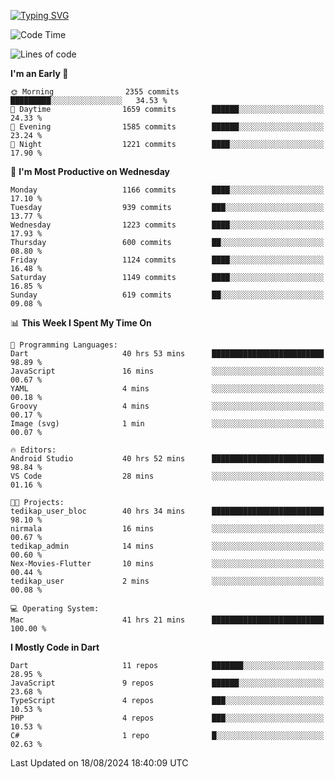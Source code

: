 
<a href="https://git.io/typing-svg"><img src="https://readme-typing-svg.demolab.com?font=Source+Code+Pro&pause=1000&random=false&width=435&lines=Hey+%F0%9F%A5%B6+iam+Yaskraz" alt="Typing SVG" /></a>
<!--START_SECTION:waka-->
![Code Time](http://img.shields.io/badge/Code%20Time-491%20hrs%206%20mins-blue)

![Lines of code](https://img.shields.io/badge/From%20Hello%20World%20I%27ve%20Written-4.0%20million%20lines%20of%20code-blue)

**I'm an Early 🐤** 

```text
🌞 Morning                2355 commits        █████████░░░░░░░░░░░░░░░░   34.53 % 
🌆 Daytime                1659 commits        ██████░░░░░░░░░░░░░░░░░░░   24.33 % 
🌃 Evening                1585 commits        ██████░░░░░░░░░░░░░░░░░░░   23.24 % 
🌙 Night                  1221 commits        ████░░░░░░░░░░░░░░░░░░░░░   17.90 % 
```
📅 **I'm Most Productive on Wednesday** 

```text
Monday                   1166 commits        ████░░░░░░░░░░░░░░░░░░░░░   17.10 % 
Tuesday                  939 commits         ███░░░░░░░░░░░░░░░░░░░░░░   13.77 % 
Wednesday                1223 commits        ████░░░░░░░░░░░░░░░░░░░░░   17.93 % 
Thursday                 600 commits         ██░░░░░░░░░░░░░░░░░░░░░░░   08.80 % 
Friday                   1124 commits        ████░░░░░░░░░░░░░░░░░░░░░   16.48 % 
Saturday                 1149 commits        ████░░░░░░░░░░░░░░░░░░░░░   16.85 % 
Sunday                   619 commits         ██░░░░░░░░░░░░░░░░░░░░░░░   09.08 % 
```


📊 **This Week I Spent My Time On** 

```text
💬 Programming Languages: 
Dart                     40 hrs 53 mins      █████████████████████████   98.89 % 
JavaScript               16 mins             ░░░░░░░░░░░░░░░░░░░░░░░░░   00.67 % 
YAML                     4 mins              ░░░░░░░░░░░░░░░░░░░░░░░░░   00.18 % 
Groovy                   4 mins              ░░░░░░░░░░░░░░░░░░░░░░░░░   00.17 % 
Image (svg)              1 min               ░░░░░░░░░░░░░░░░░░░░░░░░░   00.07 % 

🔥 Editors: 
Android Studio           40 hrs 52 mins      █████████████████████████   98.84 % 
VS Code                  28 mins             ░░░░░░░░░░░░░░░░░░░░░░░░░   01.16 % 

🐱‍💻 Projects: 
tedikap_user_bloc        40 hrs 34 mins      █████████████████████████   98.10 % 
nirmala                  16 mins             ░░░░░░░░░░░░░░░░░░░░░░░░░   00.67 % 
tedikap_admin            14 mins             ░░░░░░░░░░░░░░░░░░░░░░░░░   00.60 % 
Nex-Movies-Flutter       10 mins             ░░░░░░░░░░░░░░░░░░░░░░░░░   00.44 % 
tedikap_user             2 mins              ░░░░░░░░░░░░░░░░░░░░░░░░░   00.08 % 

💻 Operating System: 
Mac                      41 hrs 21 mins      █████████████████████████   100.00 % 
```

**I Mostly Code in Dart** 

```text
Dart                     11 repos            ███████░░░░░░░░░░░░░░░░░░   28.95 % 
JavaScript               9 repos             ██████░░░░░░░░░░░░░░░░░░░   23.68 % 
TypeScript               4 repos             ███░░░░░░░░░░░░░░░░░░░░░░   10.53 % 
PHP                      4 repos             ███░░░░░░░░░░░░░░░░░░░░░░   10.53 % 
C#                       1 repo              █░░░░░░░░░░░░░░░░░░░░░░░░   02.63 % 
```




 Last Updated on 18/08/2024 18:40:09 UTC
<!--END_SECTION:waka-->
